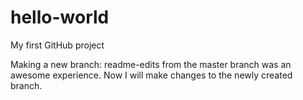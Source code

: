# hello-world
My first GitHub project

Making a new branch: readme-edits from the master branch was an awesome experience.
Now I will make changes to the newly created branch.
